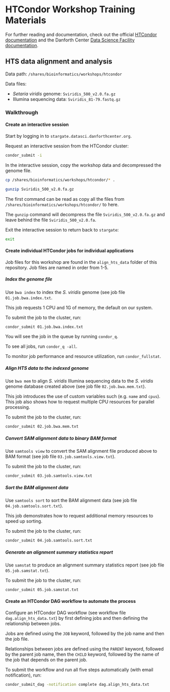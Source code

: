 # HTCondor Workshop Training Materials

For further reading and documentation, check out the official [HTCondor documentation](http://htcondor.readthedocs.io) and the Danforth Center [Data Science Facility documentation](https://datasci.danforthcenter.org/docs/).

## HTS data alignment and analysis

Data path: `/shares/bioinformatics/workshops/htcondor`

Data files:

* *Setaria viridis* genome: `Sviridis_500_v2.0.fa.gz`
* Illumina sequencing data: `Sviridis_81-79.fastq.gz`

### Walkthrough

#### Create an interactive session

Start by logging in to `stargate.datasci.danforthcenter.org`.

Request an interactive session from the HTCondor cluster:

```bash
condor_submit -i
```

In the interactive session, copy the workshop data and decompressed the genome file.

```bash
cp /shares/bioinformatics/workshops/htcondor/* .

gunzip Sviridis_500_v2.0.fa.gz
```

The first command can be read as copy all the files from `/shares/bioinformatics/workshops/htcondor/` to here.

The `gunzip` command will decompress the file `Sviridis_500_v2.0.fa.gz` and leave behind the file `Sviridis_500_v2.0.fa`.

Exit the interactive session to return back to `stargate`:

```bash
exit
```

#### Create individual HTCondor jobs for individual applications

Job files for this workshop are found in the `align_hts_data` folder of this repository. Job files are named in order from 1-5.

##### Index the genome file

Use `bwa index` to index the *S. viridis* genome (see job file `01.job.bwa.index.txt`.

This job requests 1 CPU and 1G of memory, the default on our system.

To submit the job to the cluster, run:

```bash
condor_submit 01.job.bwa.index.txt
```

You will see the job in the queue by running `condor_q`. 

To see all jobs, run `condor_q -all`. 

To monitor job performance and resource utilization, run `condor_fullstat`.

##### Align HTS data to the indexed genome

Use `bwa mem` to align *S. viridis* Illumina sequencing data to the *S. viridis* genome database created above (see job file `02.job.bwa.mem.txt`).

This job introduces the use of custom variables such (e.g. `name` and `cpus`). This job also shows how to request multiple CPU resources for parallel processing.

To submit the job to the cluster, run:

```bash
condor_submit 02.job.bwa.mem.txt
```

##### Convert SAM alignment data to binary BAM format

Use `samtools view` to convert the SAM alignment file produced above to BAM format (see job file `03.job.samtools.view.txt`).

To submit the job to the cluster, run:

```bash
condor_submit 03.job.samtools.view.txt
```

##### Sort the BAM alignment data

Use `samtools sort` to sort the BAM alignment data (see job file `04.job.samtools.sort.txt`).

This job demonstrates how to request additional memory resources to speed up sorting.

To submit the job to the cluster, run:

```bash
condor_submit 04.job.samtools.sort.txt
```

##### Generate an alignment summary statistics report

Use `samstat` to produce an alignment summary statistics report (see job file `05.job.samstat.txt`).

To submit the job to the cluster, run:

```bash
condor_submit 05.job.samstat.txt
```

#### Create an HTCondor DAG workflow to automate the process

Configure an HTCondor DAG workflow (see workflow file `dag.align_hts_data.txt`) by first defining jobs and then defining the relationship between jobs.

Jobs are defined using the `JOB` keyword, followed by the job name and then the job file.

Relationships between jobs are defined using the `PARENT` keyword, followed by the parent job name, then the `CHILD` keyword, followed by the name of the job that depends on the parent job.

To submit the workflow and run all five steps automatically (with email notification), run:

```bash
condor_submit_dag -notification complete dag.align_hts_data.txt
```
